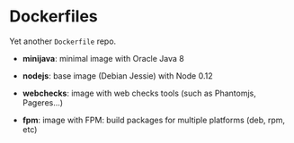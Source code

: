 Dockerfiles
===========

Yet another `Dockerfile` repo.

- **minijava**: minimal image with Oracle Java 8

- **nodejs**: base image (Debian Jessie) with Node 0.12

- **webchecks**: image with web checks tools (such as Phantomjs, Pageres...)

- **fpm**: image with FPM: build packages for multiple platforms (deb, rpm, etc)
